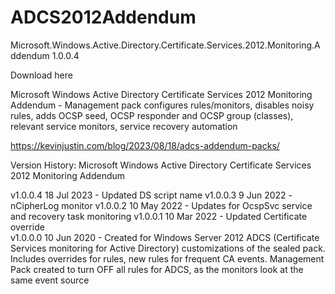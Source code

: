# ADCS2012Addendum
Microsoft.Windows.Active.Directory.Certificate.Services.2012.Monitoring.Addendum 1.0.0.4

Download here

Microsoft Windows Active Directory Certificate Services 2012 Monitoring Addendum - Management pack configures rules/monitors, disables noisy rules, adds OCSP seed, OCSP responder and OCSP group (classes), relevant service monitors, service recovery automation

https://kevinjustin.com/blog/2023/08/18/adcs-addendum-packs/

Version History:
Microsoft Windows Active Directory Certificate Services 2012 Monitoring Addendum

v1.0.0.4  18 Jul 2023 - Updated DS script name
v1.0.0.3   9 Jun 2022 - nCipherLog monitor
v1.0.0.2  10 May 2022 - Updates for OcspSvc service and recovery task monitoring
v1.0.0.1  10 Mar 2022 - Updated Certificate override		  
v1.0.0.0  10 Jun 2020 - Created for Windows Server 2012 ADCS (Certificate Services monitoring for Active Directory) customizations of the sealed pack.  Includes overrides for rules, new rules for frequent CA events.  Management Pack created to turn OFF all rules for ADCS, as the monitors look at the same event source
